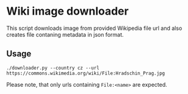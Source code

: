 # Wiki image downloader

This script downloads image from provided Wikipedia file url and also creates file contaning metadata in json format.

## Usage

```
./downloader.py --country cz --url https://commons.wikimedia.org/wiki/File:Hradschin_Prag.jpg
```

Please note, that only urls containing `File:<name>` are expected.
